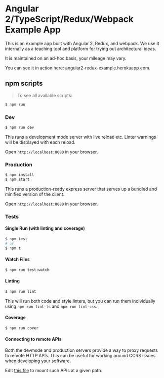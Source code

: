 
# Angular 2/TypeScript/Redux/Webpack Example App

This is an example app built with Angular 2, Redux, and webpack. We use it 
internally as a teaching tool and platform for trying out architectural ideas.

It is maintained on an ad-hoc basis, your mileage may vary.

You can see it in action here: angular2-redux-example.herokuapp.com.

## npm scripts

> To see all available scripts:
```bash
$ npm run
```

### Dev
```bash
$ npm run dev
```
This runs a development mode server with live reload etc. Linter warnings will
be displayed with each reload.

Open `http://localhost:8080` in your browser.

### Production

```bash
$ npm install
$ npm start
```

This runs a production-ready express server that serves up a bundled and
minified version of the client.

Open `http://localhost:8080` in your browser.

### Tests

#### Single Run (with linting and coverage)
```bash
$ npm test
# or
$ npm t
```

#### Watch Files
```bash
$ npm run test:watch
```

#### Linting
```bash
$ npm run lint
```
This will run both code and style linters, but you can run them individually 
using `npm run lint-ts` and `npm run lint-css`.

#### Coverage
```bash
$ npm run cover
```

#### Connecting to remote APIs

Both the devmode and production servers provide a way to proxy requests to
remote HTTP APIs.  This can be useful for working around CORS issues when
developing your software.

Edit [this file](server/proxy-config.js) to mount such APIs at a given path.


